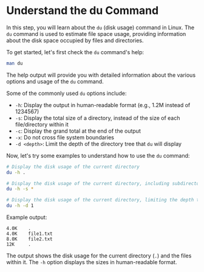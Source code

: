 # Understand the du Command

In this step, you will learn about the `du` (disk usage) command in Linux. The `du` command is used to estimate file space usage, providing information about the disk space occupied by files and directories.

To get started, let's first check the `du` command's help:

```bash
man du
```

The help output will provide you with detailed information about the various options and usage of the `du` command.

Some of the commonly used `du` options include:

- `-h`: Display the output in human-readable format (e.g., 1.2M instead of 1234567)
- `-s`: Display the total size of a directory, instead of the size of each file/directory within it
- `-c`: Display the grand total at the end of the output
- `-x`: Do not cross file system boundaries
- `-d <depth>`: Limit the depth of the directory tree that `du` will display

Now, let's try some examples to understand how to use the `du` command:

```bash
# Display the disk usage of the current directory
du -h .

# Display the disk usage of the current directory, including subdirectories
du -h -s *

# Display the disk usage of the current directory, limiting the depth to 1 level
du -h -d 1
```

Example output:

```
4.0K    .
4.0K    file1.txt
8.0K    file2.txt
12K     .
```

The output shows the disk usage for the current directory (`.`) and the files within it. The `-h` option displays the sizes in human-readable format.

